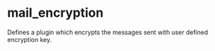 # mail_encryption
Defines a plugin which encrypts the messages sent with user defined encryption key.
